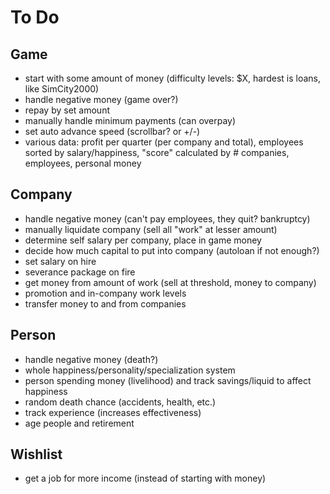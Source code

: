 # To Do

## Game

- start with some amount of money (difficulty levels: $X, hardest is loans, like SimCity2000)
- handle negative money (game over?)
- repay by set amount
- manually handle minimum payments (can overpay)
- set auto advance speed (scrollbar? or +/-)
- various data: profit per quarter (per company and total), employees sorted by salary/happiness, "score" calculated by # companies, employees, personal money

## Company

- handle negative money (can't pay employees, they quit? bankruptcy)
- manually liquidate company (sell all "work" at lesser amount)
- determine self salary per company, place in game money
- decide how much capital to put into company (autoloan if not enough?) 
- set salary on hire
- severance package on fire
- get money from amount of work (sell at threshold, money to company)
- promotion and in-company work levels
- transfer money to and from companies

## Person

- handle negative money (death?)
- whole happiness/personality/specialization system
- person spending money (livelihood) and track savings/liquid to affect happiness
- random death chance (accidents, health, etc.)
- track experience (increases effectiveness)
- age people and retirement

## Wishlist

- get a job for more income (instead of starting with money)
